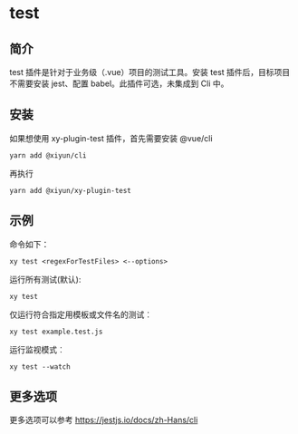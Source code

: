 # test

## 简介
test 插件是针对于业务级（.vue）项目的测试工具。安装 test 插件后，目标项目不需要安装 jest、配置    babel。此插件可选，未集成到 Cli 中。

## 安装
如果想使用 xy-plugin-test 插件，首先需要安装 @vue/cli

```shell
yarn add @xiyun/cli
```
再执行
```shell
yarn add @xiyun/xy-plugin-test
```

## 示例
命令如下：
```shell
xy test <regexForTestFiles> <--options>
```
运行所有测试(默认):
```shell
xy test
```
仅运行符合指定用模板或文件名的测试︰
```shell
xy test example.test.js
```
运行监视模式︰
```shell
xy test --watch
```

## 更多选项

更多选项可以参考 <a href="https://jestjs.io/docs/zh-Hans/cli" target="_blank">https://jestjs.io/docs/zh-Hans/cli</a>
